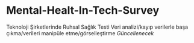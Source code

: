 # Mental-Healt-In-Tech-Survey
Teknoloji Şirketlerinde Ruhsal Sağlık Testi 
Veri analizi/kayıp verilerle başa çıkma/verileri manipüle etme/görselleştirme
*Güncellenecek*
